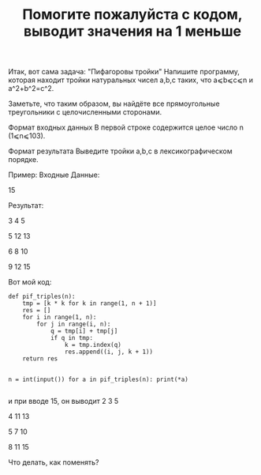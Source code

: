 ﻿---
title: "Помогите пожалуйста с кодом, выводит значения на 1 меньше"
se.owner.user_id: 517922
se.owner.display_name: "Andrew Cool"
se.owner.link: "https://ru.meta.stackoverflow.com/users/517922/andrew-cool"
se.link: "https://ru.meta.stackoverflow.com/questions/12166/%d0%9f%d0%be%d0%bc%d0%be%d0%b3%d0%b8%d1%82%d0%b5-%d0%bf%d0%be%d0%b6%d0%b0%d0%bb%d1%83%d0%b9%d1%81%d1%82%d0%b0-%d1%81-%d0%ba%d0%be%d0%b4%d0%be%d0%bc-%d0%b2%d1%8b%d0%b2%d0%be%d0%b4%d0%b8%d1%82-%d0%b7%d0%bd%d0%b0%d1%87%d0%b5%d0%bd%d0%b8%d1%8f-%d0%bd%d0%b0-1-%d0%bc%d0%b5%d0%bd%d1%8c%d1%88%d0%b5"
se.question_id: 12166
se.post_type: question
---
<p>Итак, вот сама задача:
&quot;Пифагоровы тройки&quot;
Напишите программу, которая находит тройки натуральных чисел a,b,c таких, что a⩽b⩽c⩽n и a^2+b^2=c^2.</p>
<p>Заметьте, что таким образом, вы найдёте все прямоугольные треугольники с целочисленными сторонами.</p>
<p>Формат входных данных
В первой строке содержится целое число n (1⩽n⩽103).</p>
<p>Формат результата
Выведите тройки a,b,c в лексикографическом порядке.</p>
<p>Пример:
Входные Данные:</p>
<p>15</p>
<p>Результат:</p>
<p>3 4 5</p>
<p>5 12 13</p>
<p>6 8 10</p>
<p>9 12 15</p>
<p>Вот мой код:</p>
<pre><code>def pif_triples(n):
    tmp = [k * k for k in range(1, n + 1)]
    res = []
    for i in range(1, n):
        for j in range(i, n):
            q = tmp[i] + tmp[j]
            if q in tmp:
                k = tmp.index(q)
                res.append((i, j, k + 1))
    return res


n = int(input())
for a in pif_triples(n):
    print(*a)
</code></pre>
<p>и при вводе 15, он выводит
2 3 5</p>
<p>4 11 13</p>
<p>5 7 10</p>
<p>8 11 15</p>
<p>Что делать, как поменять?</p>
